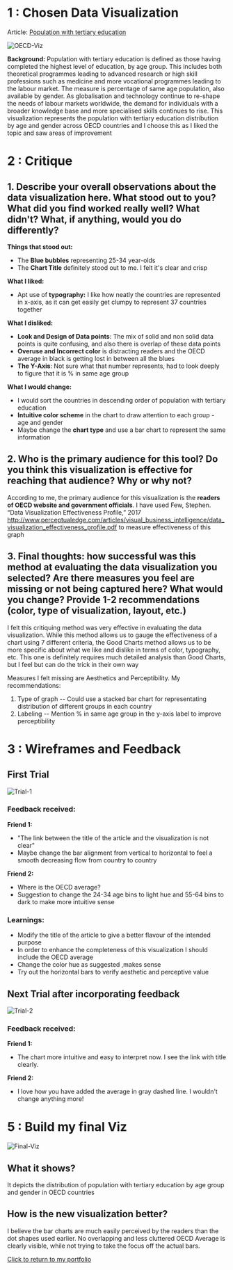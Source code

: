 # 1 : Chosen Data Visualization
Article: [Population with tertiary education](https://data.oecd.org/eduatt/population-with-tertiary-education.htm)

![OECD-Viz](Education.PNG)


**Background:**
Population with tertiary education is defined as those having completed the highest level of education, by age group. This includes both theoretical programmes leading to advanced research or high skill professions such as medicine and more vocational programmes leading to the labour market. The measure is percentage of same age population, also available by gender. As globalisation and technology continue to re-shape the needs of labour markets worldwide, the demand for individuals with a broader knowledge base and more specialised skills continues to rise. This visualization represents the population with tertiary education distribution by age and gender across OECD countries and I choose this as I liked the topic and saw areas of improvement 

# 2 : Critique

## 1. Describe your overall observations about the data visualization here. What stood out to you? What did you find worked really well? What didn't? What, if anything, would you do differently?

**Things that stood out:** <br />
- The **Blue bubbles** representing 25-34 year-olds
- The **Chart Title** definitely stood out to me. I felt it's clear and crisp

**What I liked:** <br /> 
- Apt use of **typography:** I like how neatly the countries are represented in x-axis, as it can get easily get clumpy to represent 37 countries together 

**What I disliked:** <br /> 
- **Look and Design of Data points**: The mix of solid and non solid data points is quite confusing, and also there is overlap of these data points
- **Overuse and Incorrect color** is distracting readers and the OECD average in black is getting lost in between all the blues
- **The Y-Axis**: Not sure what that number represents, had to look deeply to figure that it is % in same age group

**What I would change:** <br /> 
- I would sort the countries in descending order of population with tertiary education 
- **Intuitive color scheme** in the chart to draw attention to each group - age and gender
- Maybe change the **chart type** and use a bar chart to represent the same information

## 2. Who is the primary audience for this tool? Do you think this visualization is effective for reaching that audience? Why or why not?

According to me, the primary audience for this visualization is the **readers of OECD website and government officials**.
I have used Few, Stephen. “Data Visualization Effectiveness Profile,” 2017 http://www.perceptualedge.com/articles/visual_business_intelligence/data_visualization_effectiveness_profile.pdf to measure effectiveness of this graph

## 3. Final thoughts: how successful was this method at evaluating the data visualization you selected? Are there measures you feel are missing or not being captured here? What would you change? Provide 1-2 recommendations (color, type of visualization, layout, etc.)

I felt this critiquing method was very effective in evaluating the data visualization. While this method allows us to gauge the effectiveness of a chart using 7 different criteria, the Good Charts method allows us to be more specific about what we like and dislike in terms of color, typography, etc.  This one is definitely requires much detailed analysis than Good Charts, but I feel but can do the trick in their own way

Measures I felt missing are Aesthetics and Perceptibility. My recommendations:
1. Type of graph -- Could use a stacked bar chart for representating distribution of different groups in each country
2. Labeling -- Mention % in same age group in the y-axis label to improve perceptibility

# 3 : Wireframes and Feedback

## First Trial

![Trial-1](Trial1.jpeg)

### Feedback received:

**Friend 1:** <br /> 
- "The link between the title of the article and the visualization is not clear"
- Maybe change the bar alignment from vertical to horizontal to feel a smooth decreasing flow from country to country

**Friend 2:** <br /> 
- Where is the OECD average?
- Suggestion to change the 24-34 age bins to light hue and 55-64 bins to dark to make more intuitive sense

### Learnings:

- Modify the title of the article to give a better flavour of the intended purpose
- In order to enhance the completeness of this visualization I should include the OECD average
- Change the color hue as suggested ,makes sense
- Try out the horizontal bars to verify aesthetic and perceptive value

## Next Trial after incorporating feedback

![Trial-2](Trial2.jpeg)

### Feedback received:

**Friend 1:** <br /> 
- The chart more intuitive and easy to interpret now. I see the link with title clearly.

**Friend 2:** <br /> 
- I love how you have added the average in gray dashed line. I wouldn't change anything more!

# 5 : Build my final Viz

![Final-Viz](FinalViz.PNG)

## What it shows?

It depicts the distribution of population with tertiary education by age group and gender in OECD countries 

## How is the new visualization better?

I believe the bar charts are much easily perceived by the readers than the dot shapes used earlier. 
No overlapping and less cluttered
OECD Average is clearly visible, while not trying to take the focus off the actual bars.

[Click to return to my portfolio](/README.md)
